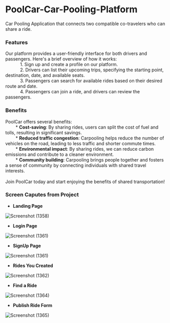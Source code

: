 # PoolCar-Car-Pooling-Platform
Car Pooling Application that connects two compatible co-travelers who can share a ride.

### Features
Our platform provides a user-friendly interface for both drivers and passengers. Here's a brief overview of how it works: <br/>
&emsp;&emsp;&emsp;    1. Sign up and create a profile on our platform. <br/>
&emsp;&emsp;&emsp;    2. Drivers can list their upcoming trips, specifying the starting point, destination, date, and available seats. <br/>
&emsp;&emsp;&emsp;    3. Passengers can search for available rides based on their desired route and date. <br/>
&emsp;&emsp;&emsp;    4. Passengers can join a ride, and drivers can review the passengers. <br/>    

### Benefits
PoolCar offers several benefits: <br/>
&emsp;&emsp;    * **Cost-saving**: By sharing rides, users can split the cost of fuel and tolls, resulting in significant savings. <br/>
&emsp;&emsp;    * **Reduced traffic congestion**: Carpooling helps reduce the number of vehicles on the road, leading to less traffic and shorter commute times. <br/>
&emsp;&emsp;    * **Environmental impact**: By sharing rides, we can reduce carbon emissions and contribute to a cleaner environment. <br/>
&emsp;&emsp;    * **Community building**: Carpooling brings people together and fosters a sense of community by connecting individuals with shared travel interests. <br/>
<br/>
Join PoolCar today and start enjoying the benefits of shared transportation!

### Screen Caputes from Project
* **Landing Page** <br/>

![Screenshot (1358)](https://github.com/AkashKalme/PoolCar-Car-Pooling-Platform/assets/94354745/d4bb472f-dd3b-4df4-a35a-c5292816d373)

* **Login Page** <br/>

![Screenshot (1361)](https://github.com/AkashKalme/PoolCar-Car-Pooling-Platform/assets/94354745/0a702912-5f43-460a-b4f1-0b2fcd28e9f4)

* **SignUp Page** <br/>

![Screenshot (1361)](https://github.com/AkashKalme/PoolCar-Car-Pooling-Platform/assets/94354745/e02b3527-11c6-4589-9f31-949e79f9e71a)

* **Rides You Created** <br/>

![Screenshot (1362)](https://github.com/AkashKalme/PoolCar-Car-Pooling-Platform/assets/94354745/296611ba-d19b-435e-80a6-36e0a56e746a)

* **Find a Ride** <br/>

![Screenshot (1364)](https://github.com/AkashKalme/PoolCar-Car-Pooling-Platform/assets/94354745/6271e1cd-7c7b-4ae6-b80b-d84c90bb2edc)

* **Publish Ride Form** <br/>

![Screenshot (1365)](https://github.com/AkashKalme/PoolCar-Car-Pooling-Platform/assets/94354745/65bdddba-7a76-4b69-843a-3cf503cb7805)

